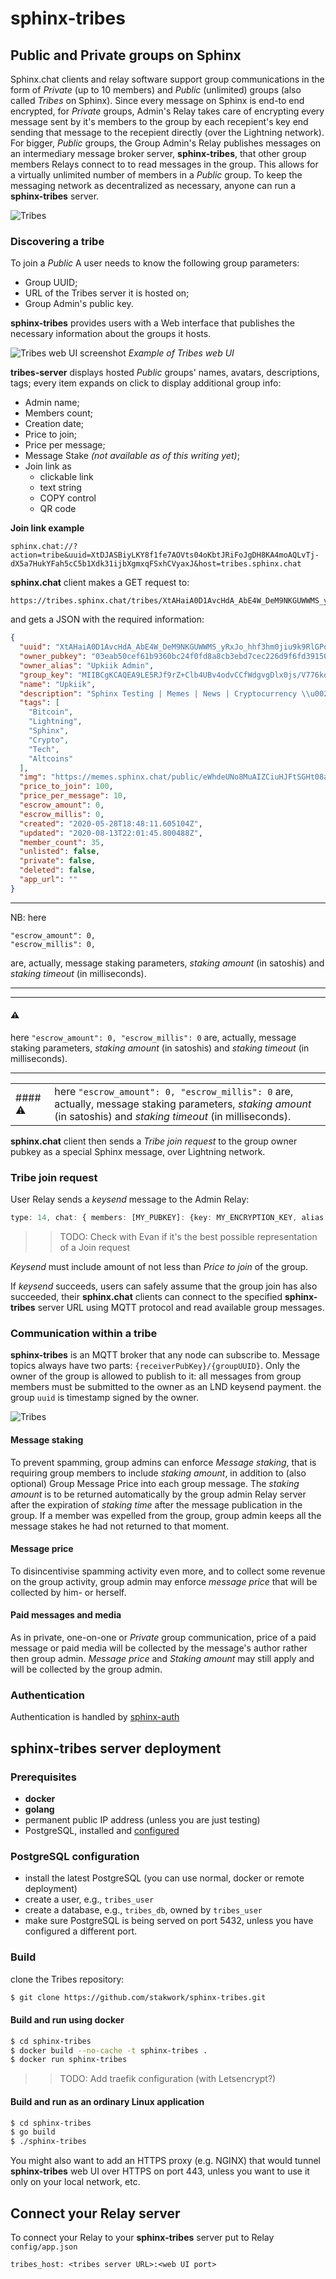 # sphinx-tribes

## Public and Private groups on Sphinx

Sphinx.chat clients and relay software support group communications in the form of *Private* (up to 10 members) and *Public* (unlimited) groups (also called *Tribes* on Sphinx). 
Since every message on Sphinx is end-to end encrypted, for *Private* groups, Admin's Relay takes care of encrypting every message sent by it's members to the group by each recepient's key end sending that message to the recepient directly (over the Lightning network).
For bigger, *Public* groups, the Group Admin's Relay publishes messages on an intermediary message broker server, **sphinx-tribes**, that other group members Relays connect to to read messages in the group. This allows for a virtually unlimited number of members in a *Public* group.
To keep the messaging network as decentralized as necessary, anyone can run a **sphinx-tribes** server.

![Tribes](https://github.com/stakwork/sphinx-tribes/raw/master/img/tribes.jpg)

### Discovering a tribe

To join a *Public* A user needs to know the following group parameters:

- Group UUID;
- URL of the Tribes server it is hosted on;
- Group Admin's public key.

**sphinx-tribes** provides users with a Web interface that publishes the necessary information about the groups it hosts.

![Tribes web UI screenshot](tribes.sphinx.chat.png)
*Example of Tribes web UI*

**tribes-server** displays hosted *Public* groups' names, avatars, descriptions, tags; every item expands on click to display additional group info:

- Admin name;
- Members count;
- Creation date;
- Price to join;
- Price per message;
- Message Stake *(not available as of this writing yet)*;
- Join link as
    + clickable link
    + text string
    + COPY control
    + QR code

**Join link example**
```
sphinx.chat://?action=tribe&uuid=XtDJASBiyLKY8f1fe7AOVts04oKbtJRiFoJgDH8KA4moAQLvTj-dX5a7HukYFah5cC5b1Xdk31ijbXgmxqFSxhCVyaxJ&host=tribes.sphinx.chat
```

**sphinx.chat** client makes a GET request to:

```
https://tribes.sphinx.chat/tribes/XtAHaiA0D1AvcHdA_AbE4W_DeM9NKGUWWMS_yRxJo_hhf3hm0jiu9k9RlGPoFJLBIvdRmPM1ZRxXvlaNUriPXT5F7HeX
```

and gets a JSON with the required information:

```json
{
  "uuid": "XtAHaiA0D1AvcHdA_AbE4W_DeM9NKGUWWMS_yRxJo_hhf3hm0jiu9k9RlGPoFJLBIvdRmPM1ZRxXvlaNUriPXT5F7HeX",
  "owner_pubkey": "03eab50cef61b9360bc24f0fd8a8cb3ebd7cec226d9f6fd39150594e0da8bd58a7",
  "owner_alias": "Upkiik Admin",
  "group_key": "MIIBCgKCAQEA9LE5RJf9rZ+Clb4UBv4odvCCfWdgvgDlx0js/V776koXxtkwSIIVrHyaLHsZ1phyFCe2S0Aem/qDUbVsxrSS0lWqkQTSpu0U1A8lugJNxBJ6kiTrLaev7Tg/zqWcPe3q12g+vgIzmJ+rbfYrJmpsF2jYbjdb45MsKmAqIg7nYMruYz5oGM2er3Qz+SrcepWuoKF7rDi1arHH9kU2AVepR8mA0mpbgyL8phKHQLyA6hWiQp1zxv5t510LhbcwE94TkWKzJTOHE+TwnOsuWPmgoIZ3eyMZGFjUdliA/mMeus+8F7VNo5PmI+2LxKwqDCR8AzwqXotOJoOQEAQ+5gzHSQIDAQAB",
  "name": "Upkiik",
  "description": "Sphinx Testing | Memes | News | Cryptocurrency \\u0026 Blockchain Discussion",
  "tags": [
    "Bitcoin",
    "Lightning",
    "Sphinx",
    "Crypto",
    "Tech",
    "Altcoins"
  ],
  "img": "https://memes.sphinx.chat/public/eWhdeUNo8MuAIZCiuHJFtSGHt08a5VAy3IIc7hM06Y8=",
  "price_to_join": 100,
  "price_per_message": 10,
  "escrow_amount": 0,
  "escrow_millis": 0,
  "created": "2020-05-28T18:48:11.605104Z",
  "updated": "2020-08-13T22:01:45.800488Z",
  "member_count": 35,
  "unlisted": false,
  "private": false,
  "deleted": false,
  "app_url": ""
}
```

---
NB: 
here
```
"escrow_amount": 0,
"escrow_millis": 0,
```
are, actually, message staking parameters, *staking amount* (in satoshis) and *staking timeout* (in milliseconds).

---

------------- ------------------------------------
#### :warning: 
here `"escrow_amount": 0, "escrow_millis": 0` are, actually, message staking parameters, *staking amount* (in satoshis) and *staking timeout* (in milliseconds).

----------------------------------------------------------------

|   |   |
|---|---|
|#### :warning: |here `"escrow_amount": 0, "escrow_millis": 0` are, actually, message staking parameters, *staking amount* (in satoshis) and *staking timeout* (in milliseconds).|

**sphinx.chat** client then sends a *Tribe join request* to the group owner pubkey as a special Sphinx message, over Lightning network.

### Tribe join request

User Relay sends a *keysend* message to the Admin Relay:

```ts
type: 14, chat: { members: [MY_PUBKEY]: {key: MY_ENCRYPTION_KEY, alias: MY_USERNAME } }
```
>> TODO: Check with Evan if it's the best possible representation of a Join request

*Keysend* must include amount of not less than *Price to join* of the group.

If *keysend* succeeds, users can safely assume that the group join has also succeeded, their **sphinx.chat** clients can connect to the specified **sphinx-tribes** server URL using MQTT protocol and read available group messages.

### Communication within a tribe

**sphinx-tribes** is an MQTT broker that any node can subscribe to. Message topics always have two parts: `{receiverPubKey}/{groupUUID}`. Only the owner of the group is allowed to publish to it: all messages from group members must be submitted to the owner as an LND keysend payment. the group `uuid` is timestamp signed by the owner.

![Tribes](https://github.com/stakwork/sphinx-tribes/raw/master/img/sphinx-tribes.png)

#### Message staking

To prevent spamming, group admins can enforce *Message staking*, that is requiring group members to include *staking amount*, in addition to (also optional) Group Message Price into each group message. The *staking amount* is to be returned automatically by the group admin Relay server after the expiration of *staking time* after the message publication in the group. If a member was expelled from the group, group admin keeps all the message stakes he had not returned to that moment.

#### Message price

To disincentivise spamming activity even more, and to collect some revenue on the group activity, group admin may enforce *message price* that will be collected by him- or herself.

#### Paid messages and media

As in private, one-on-one or *Private* group communication, price of a paid message or paid media will be collected by the message's author rather then group admin. *Message price* and *Staking amount* may still apply and will be collected by the group admin.

### Authentication

Authentication is handled by [sphinx-auth](https://github.com/stakwork/sphinx-auth)

## sphinx-tribes server deployment

### Prerequisites

* **docker**
* **golang**
* permanent public IP address (unless you are just testing)
* PostgreSQL, installed and [configured](#postgre)

### PostgreSQL configuration

* install the latest PostgreSQL (you can use normal, docker or remote deployment)
* create a user, e.g., `tribes_user`
* create a database, e.g., `tribes_db`, owned by `tribes_user`
* make sure PostgreSQL is being served on port 5432, unless you have configured a different port.

### Build

clone the Tribes repository:

```bash
$ git clone https://github.com/stakwork/sphinx-tribes.git
```

#### Build and run using **docker**

```bash
$ cd sphinx-tribes
$ docker build --no-cache -t sphinx-tribes .
$ docker run sphinx-tribes
```
>> TODO: Add traefik configuration (with Letsencrypt?)

#### Build and run as an ordinary Linux application

```bash
$ cd sphinx-tribes
$ go build
$ ./sphinx-tribes
```

You might also want to add an HTTPS proxy (e.g. NGINX) that would tunnel **sphinx-tribes** web UI over HTTPS on port 443, unless you want to use it only on your local network, etc.

## Connect your Relay server

To connect your Relay to your **sphinx-tribes** server put to Relay `config/app.json` 
```
tribes_host: <tribes server URL>:<web UI port>
```
